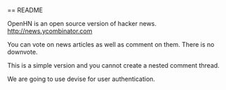 == README

OpenHN is an open source version of hacker news. http://news.ycombinator.com

You can vote on news articles as well as comment on them. There is no downvote.

This is a simple version and you cannot create a nested comment thread.

We are going to use devise for user authentication.
